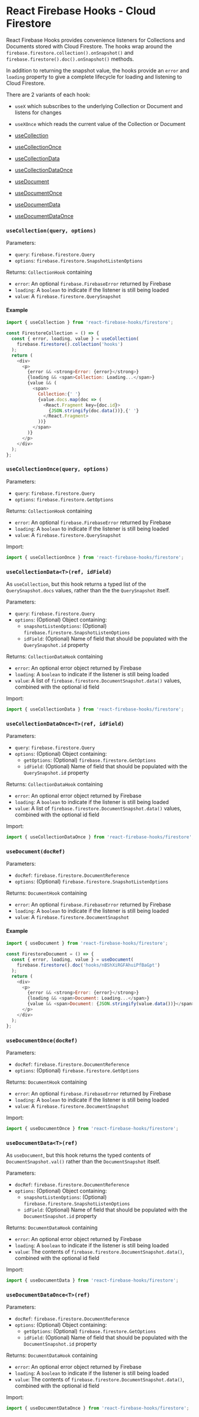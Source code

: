# React Firebase Hooks - Cloud Firestore

React Firebase Hooks provides convenience listeners for Collections and Documents stored with
Cloud Firestore. The hooks wrap around the `firebase.firestore.collection().onSnapshot()`
and `firebase.firestore().doc().onSnapshot()` methods.

In addition to returning the snapshot value, the hooks provide an `error` and `loading` property
to give a complete lifecycle for loading and listening to Cloud Firestore.

There are 2 variants of each hook:

- `useX` which subscribes to the underlying Collection or Document and listens for changes
- `useXOnce` which reads the current value of the Collection or Document

- [useCollection](#usecollectionquery-options)
- [useCollectionOnce](#usecollectiononcequery-options)
- [useCollectionData](#usecollectiondatatref-idfield)
- [useCollectionDataOnce](#usecollectiondataoncetref-idfield)
- [useDocument](#usedocumentdocref)
- [useDocumentOnce](#usedocumentoncedocref)
- [useDocumentData](#usedocumentdatatref)
- [useDocumentDataOnce](#usedocumentdataoncetref)

### `useCollection(query, options)`

Parameters:

- `query`: `firebase.firestore.Query`
- `options`: `firebase.firestore.SnapshotListenOptions`

Returns:
`CollectionHook` containing

- `error`: An optional `firebase.FirebaseError` returned by Firebase
- `loading`: A `boolean` to indicate if the listener is still being loaded
- `value`: A `firebase.firestore.QuerySnapshot`

#### Example

```js
import { useCollection } from 'react-firebase-hooks/firestore';

const FirestoreCollection = () => {
  const { error, loading, value } = useCollection(
    firebase.firestore().collection('hooks')
  );
  return (
    <div>
      <p>
        {error && <strong>Error: {error}</strong>}
        {loading && <span>Collection: Loading...</span>}
        {value && (
          <span>
            Collection:{' '}
            {value.docs.map(doc => (
              <React.Fragment key={doc.id}>
                {JSON.stringify(doc.data())},{' '}
              </React.Fragment>
            ))}
          </span>
        )}
      </p>
    </div>
  );
};
```

### `useCollectionOnce(query, options)`

Parameters:

- `query`: `firebase.firestore.Query`
- `options`: `firebase.firestore.GetOptions`

Returns:
`CollectionHook` containing

- `error`: An optional `firebase.FirebaseError` returned by Firebase
- `loading`: A `boolean` to indicate if the listener is still being loaded
- `value`: A `firebase.firestore.QuerySnapshot`

Import:

```js
import { useCollectionOnce } from 'react-firebase-hooks/firestore';
```

### `useCollectionData<T>(ref, idField)`

As `useCollection`, but this hook returns a typed list of the
`QuerySnapshot.docs` values, rather than the the `QuerySnapshot` itself.

Parameters:

- `query`: `firebase.firestore.Query`
- `options`: (Optional) Object containing:
  - `snapshotListenOptions`: (Optional) `firebase.firestore.SnapshotListenOptions`
  - `idField`: (Optional) Name of field that should be populated with the `QuerySnapshot.id` property

Returns:
`CollectionDataHook` containing

- `error`: An optional error object returned by Firebase
- `loading`: A `boolean` to indicate if the listener is still being loaded
- `value`: A list of `firebase.firestore.DocumentSnapshot.data()` values, combined with the optional id field

Import:

```js
import { useCollectionData } from 'react-firebase-hooks/firestore';
```

### `useCollectionDataOnce<T>(ref, idField)`

Parameters:

- `query`: `firebase.firestore.Query`
- `options`: (Optional) Object containing:
  - `getOptions`: (Optional) `firebase.firestore.GetOptions`
  - `idField`: (Optional) Name of field that should be populated with the `QuerySnapshot.id` property

Returns:
`CollectionDataHook` containing

- `error`: An optional error object returned by Firebase
- `loading`: A `boolean` to indicate if the listener is still being loaded
- `value`: A list of `firebase.firestore.DocumentSnapshot.data()` values, combined with the optional id field

Import:

```js
import { useCollectionDataOnce } from 'react-firebase-hooks/firestore';
```

### `useDocument(docRef)`

Parameters:

- `docRef`: `firebase.firestore.DocumentReference`
- `options`: (Optional) `firebase.firestore.SnapshotListenOptions`

Returns:
`DocumentHook` containing

- `error`: An optional `firebase.FirebaseError` returned by Firebase
- `loading`: A `boolean` to indicate if the listener is still being loaded
- `value`: A `firebase.firestore.DocumentSnapshot`

#### Example

```js
import { useDocument } from 'react-firebase-hooks/firestore';

const FirestoreDocument = () => {
  const { error, loading, value } = useDocument(
    firebase.firestore().doc('hooks/nBShXiRGFAhuiPfBaGpt')
  );
  return (
    <div>
      <p>
        {error && <strong>Error: {error}</strong>}
        {loading && <span>Document: Loading...</span>}
        {value && <span>Document: {JSON.stringify(value.data())}</span>}
      </p>
    </div>
  );
};
```

### `useDocumentOnce(docRef)`

Parameters:

- `docRef`: `firebase.firestore.DocumentReference`
- `options`: (Optional) `firebase.firestore.GetOptions`

Returns:
`DocumentHook` containing

- `error`: An optional `firebase.FirebaseError` returned by Firebase
- `loading`: A `boolean` to indicate if the listener is still being loaded
- `value`: A `firebase.firestore.DocumentSnapshot`

Import:

```js
import { useDocumentOnce } from 'react-firebase-hooks/firestore';
```

### `useDocumentData<T>(ref)`

As `useDocument`, but this hook returns the typed contents of
`DocumentSnapshot.val()` rather than the `DocumentSnapshot` itself.

Parameters:

- `docRef`: `firebase.firestore.DocumentReference`
- `options`: (Optional) Object containing:
  - `snapshotListenOptions`: (Optional) `firebase.firestore.SnapshotListenOptions`
  - `idField`: (Optional) Name of field that should be populated with the `DocumentSnapshot.id` property

Returns:
`DocumentDataHook` containing

- `error`: An optional error object returned by Firebase
- `loading`: A `boolean` to indicate if the listener is still being loaded
- `value`: The contents of `firebase.firestore.DocumentSnapshot.data()`, combined with the optional id field

Import:

```js
import { useDocumentData } from 'react-firebase-hooks/firestore';
```

### `useDocumentDataOnce<T>(ref)`

Parameters:

- `docRef`: `firebase.firestore.DocumentReference`
- `options`: (Optional) Object containing:
  - `getOptions`: (Optional) `firebase.firestore.GetOptions`
  - `idField`: (Optional) Name of field that should be populated with the `DocumentSnapshot.id` property

Returns:
`DocumentDataHook` containing

- `error`: An optional error object returned by Firebase
- `loading`: A `boolean` to indicate if the listener is still being loaded
- `value`: The contents of `firebase.firestore.DocumentSnapshot.data()`, combined with the optional id field

Import:

```js
import { useDocumentDataOnce } from 'react-firebase-hooks/firestore';
```
